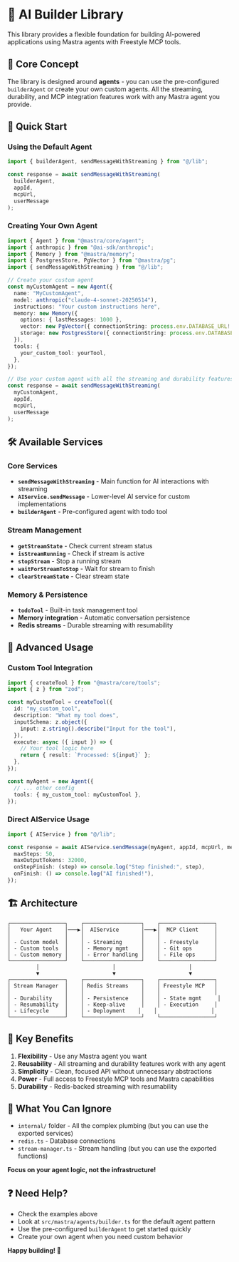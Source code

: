 # 🚀 AI Builder Library

This library provides a flexible foundation for building AI-powered applications using Mastra agents with Freestyle MCP tools.

## 🎯 Core Concept

The library is designed around **agents** - you can use the pre-configured `builderAgent` or create your own custom agents. All the streaming, durability, and MCP integration features work with any Mastra agent you provide.

## 🚀 Quick Start

### Using the Default Agent

```typescript
import { builderAgent, sendMessageWithStreaming } from "@/lib";

const response = await sendMessageWithStreaming(
  builderAgent,
  appId,
  mcpUrl,
  userMessage
);
```

### Creating Your Own Agent

```typescript
import { Agent } from "@mastra/core/agent";
import { anthropic } from "@ai-sdk/anthropic";
import { Memory } from "@mastra/memory";
import { PostgresStore, PgVector } from "@mastra/pg";
import { sendMessageWithStreaming } from "@/lib";

// Create your custom agent
const myCustomAgent = new Agent({
  name: "MyCustomAgent",
  model: anthropic("claude-4-sonnet-20250514"),
  instructions: "Your custom instructions here",
  memory: new Memory({
    options: { lastMessages: 1000 },
    vector: new PgVector({ connectionString: process.env.DATABASE_URL! }),
    storage: new PostgresStore({ connectionString: process.env.DATABASE_URL! }),
  }),
  tools: {
    your_custom_tool: yourTool,
  },
});

// Use your custom agent with all the streaming and durability features
const response = await sendMessageWithStreaming(
  myCustomAgent,
  appId,
  mcpUrl,
  userMessage
);
```

## 🛠️ Available Services

### Core Services

- **`sendMessageWithStreaming`** - Main function for AI interactions with streaming
- **`AIService.sendMessage`** - Lower-level AI service for custom implementations
- **`builderAgent`** - Pre-configured agent with todo tool

### Stream Management

- **`getStreamState`** - Check current stream status
- **`isStreamRunning`** - Check if stream is active
- **`stopStream`** - Stop a running stream
- **`waitForStreamToStop`** - Wait for stream to finish
- **`clearStreamState`** - Clear stream state

### Memory & Persistence

- **`todoTool`** - Built-in task management tool
- **Memory integration** - Automatic conversation persistence
- **Redis streams** - Durable streaming with resumability

## 🔧 Advanced Usage

### Custom Tool Integration

```typescript
import { createTool } from "@mastra/core/tools";
import { z } from "zod";

const myCustomTool = createTool({
  id: "my_custom_tool",
  description: "What my tool does",
  inputSchema: z.object({
    input: z.string().describe("Input for the tool"),
  }),
  execute: async ({ input }) => {
    // Your tool logic here
    return { result: `Processed: ${input}` };
  },
});

const myAgent = new Agent({
  // ... other config
  tools: { my_custom_tool: myCustomTool },
});
```

### Direct AIService Usage

```typescript
import { AIService } from "@/lib";

const response = await AIService.sendMessage(myAgent, appId, mcpUrl, message, {
  maxSteps: 50,
  maxOutputTokens: 32000,
  onStepFinish: (step) => console.log("Step finished:", step),
  onFinish: () => console.log("AI finished!"),
});
```

## 🏗️ Architecture

```
┌─────────────────┐    ┌──────────────────┐    ┌─────────────────┐
│   Your Agent    │───▶│  AIService       │───▶│  MCP Client     │
│                 │    │                  │    │                 │
│ - Custom model  │    │ - Streaming      │    │ - Freestyle     │
│ - Custom tools  │    │ - Memory mgmt    │    │ - Git ops       │
│ - Custom memory │    │ - Error handling │    │ - File ops      │
└─────────────────┘    └──────────────────┘    └─────────────────┘
         │                       │                       │
         ▼                       ▼                       ▼
┌─────────────────┐    ┌──────────────────┐    ┌─────────────────┐
│ Stream Manager  │    │ Redis Streams    │    │ Freestyle MCP   │
│                 │    │                  │    │                 │
│ - Durability    │    │ - Persistence    │    │ - State mgmt     │
│ - Resumability  │    │ - Keep-alive     │    │ - Execution     │
│ - Lifecycle     │    │ - Deployment    │    │                 │
└─────────────────┘    └──────────────────┘    └─────────────────┘
```

## 🎨 Key Benefits

1. **Flexibility** - Use any Mastra agent you want
2. **Reusability** - All streaming and durability features work with any agent
3. **Simplicity** - Clean, focused API without unnecessary abstractions
4. **Power** - Full access to Freestyle MCP tools and Mastra capabilities
5. **Durability** - Redis-backed streaming with resumability

## 🚫 What You Can Ignore

- `internal/` folder - All the complex plumbing (but you can use the exported services)
- `redis.ts` - Database connections
- `stream-manager.ts` - Stream handling (but you can use the exported functions)

**Focus on your agent logic, not the infrastructure!**

## ❓ Need Help?

- Check the examples above
- Look at `src/mastra/agents/builder.ts` for the default agent pattern
- Use the pre-configured `builderAgent` to get started quickly
- Create your own agent when you need custom behavior

**Happy building! 🎉**
